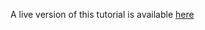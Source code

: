 A live version of this tutorial is available [here](http://jo.hnanthony.com/Articles/Diceroller/article.html)
